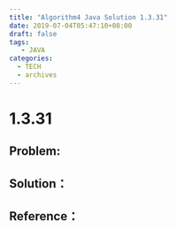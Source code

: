 ```yaml
---
title: "Algorithm4 Java Solution 1.3.31"
date: 2019-07-04T05:47:10+08:00
draft: false
tags:
   - JAVA
categories:
  - TECH
  - archives
---
```



# 1.3.31

## Problem:


## Solution：


## Reference：


